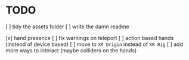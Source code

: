 # TODO

[ ] tidy the assets folder
[ ] write the damn readme

[x] hand presence
[ ] fix warnings on teleport
[ ] action based hands (insteod of device based)
[ ] move to `XR Origin` instead of `XR Rig`
[ ] add more ways to interact (maybe colliders on the hands)
